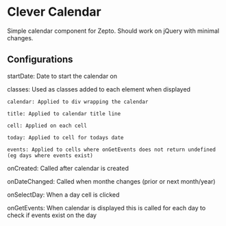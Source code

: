 # Clever Calendar

Simple calendar component for Zepto. Should work on jQuery with minimal changes.

## Configurations
startDate: Date to start the calendar on

classes: Used as classes added to each element when displayed

    calendar: Applied to div wrapping the calendar
    
    title: Applied to calendar title line 
    
    cell: Applied on each cell
    
    today: Applied to cell for todays date
    
    events: Applied to cells where onGetEvents does not return undefined (eg days where events exist)
    
onCreated: Called after calendar is created

onDateChanged: Called when monthe changes (prior or next month/year)

onSelectDay: When a day cell is clicked

onGetEvents: When calendar is displayed this is called for each day to check if events exist on the day
